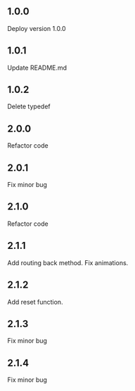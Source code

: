 ## 1.0.0
Deploy version 1.0.0

## 1.0.1
Update README.md

## 1.0.2
Delete typedef

## 2.0.0
Refactor code

## 2.0.1
Fix minor bug

## 2.1.0
Refactor code

## 2.1.1
Add routing back method.
Fix animations.

## 2.1.2
Add reset function.

## 2.1.3
Fix minor bug

## 2.1.4
Fix minor bug


